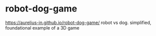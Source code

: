 # robot-dog-game
https://aurelius-in.github.io/robot-dog-game/
robot vs dog.  simplified, foundational example of a 3D game
